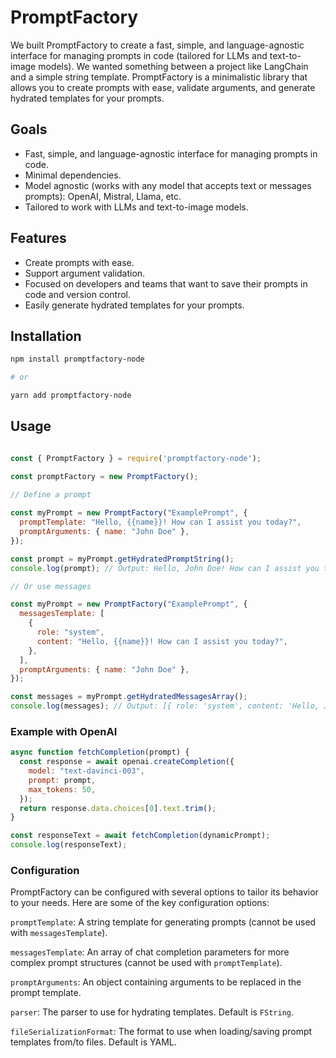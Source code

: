 # PromptFactory

We built PromptFactory to create a fast, simple, and language-agnostic interface for managing prompts in code (tailored for LLMs and text-to-image models). We wanted something between a project like LangChain and a simple string template. PromptFactory is a minimalistic library that allows you to create prompts with ease, validate arguments, and generate hydrated templates for your prompts.

## Goals

- Fast, simple, and language-agnostic interface for managing prompts in code.
- Minimal dependencies.
- Model agnostic (works with any model that accepts text or messages prompts): OpenAI, Mistral, Llama, etc.
- Tailored to work with LLMs and text-to-image models.

## Features

- Create prompts with ease.
- Support argument validation.
- Focused on developers and teams that want to save their prompts in code and version control.
- Easily generate hydrated templates for your prompts.


## Installation

```bash
npm install promptfactory-node

# or

yarn add promptfactory-node

```

## Usage

```javascript

const { PromptFactory } = require('promptfactory-node');

const promptFactory = new PromptFactory();
 
// Define a prompt

const myPrompt = new PromptFactory("ExamplePrompt", {
  promptTemplate: "Hello, {{name}}! How can I assist you today?",
  promptArguments: { name: "John Doe" },
});

const prompt = myPrompt.getHydratedPromptString();
console.log(prompt); // Output: Hello, John Doe! How can I assist you today?

// Or use messages

const myPrompt = new PromptFactory("ExamplePrompt", {
  messagesTemplate: [
    {
      role: "system",
      content: "Hello, {{name}}! How can I assist you today?",
    },
  ],
  promptArguments: { name: "John Doe" },
});

const messages = myPrompt.getHydratedMessagesArray();
console.log(messages); // Output: [{ role: 'system', content: 'Hello, John Doe! How can I assist you today?' }]

```

### Example with OpenAI

```javascript
async function fetchCompletion(prompt) {
  const response = await openai.createCompletion({
    model: "text-davinci-003",
    prompt: prompt,
    max_tokens: 50,
  });
  return response.data.choices[0].text.trim();
}

const responseText = await fetchCompletion(dynamicPrompt);
console.log(responseText);

```

### Configuration

PromptFactory can be configured with several options to tailor its behavior to your needs. Here are some of the key configuration options:

`promptTemplate`: A string template for generating prompts (cannot be used with `messagesTemplate`).

`messagesTemplate`: An array of chat completion parameters for more complex prompt structures (cannot be used with `promptTemplate`).

`promptArguments`: An object containing arguments to be replaced in the prompt template.

`parser`: The parser to use for hydrating templates. Default is `FString`.

`fileSerializationFormat`: The format to use when loading/saving prompt templates from/to files. Default is YAML.